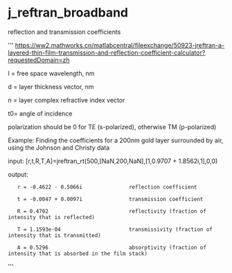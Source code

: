 # j_reftran_broadband
reflection and transmission coefficients

'''
https://ww2.mathworks.cn/matlabcentral/fileexchange/50923-jreftran-a-layered-thin-film-transmission-and-reflection-coefficient-calculator?requestedDomain=zh
   
   l = free space wavelength, nm
   
   d = layer thickness vector, nm
   
   n = layer complex refractive index vector
   
   t0= angle of incidence
   
   polarization should be 0 for TE (s-polarized), otherwise TM (p-polarized)

Example: Finding the coefficients for a 200nm gold layer surrounded by air, using the Johnson and Christy data 

input:
        [r,t,R,T,A]=jreftran_rt(500,[NaN,200,NaN],[1,0.9707 + 1.8562i,1],0,0)
   
   output:
       
       r = -0.4622 - 0.5066i               reflection coefficient
       
       t = -0.0047 + 0.0097i               transmission coefficient
       
       R = 0.4702                          reflectivity (fraction of intensity that is reflected)
       
       T = 1.1593e-04                      transmissivity (fraction of intensity that is transmitted)
       
       A = 0.5296                          absorptivity (fraction of intensity that is absorbed in the film stack)
       
'''
